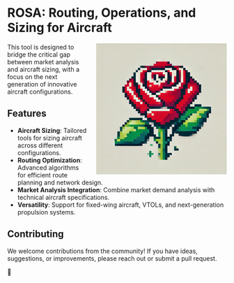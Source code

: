 # ROSA: Routing, Operations, and Sizing for Aircraft

<img src="rose.png" alt="ROSA Logo" width="300" height="300" align="right" style="margin-left: 20px;"/>

This tool is designed to bridge the critical gap between market analysis and aircraft sizing, with a focus on the next generation of innovative aircraft configurations.

## Features
- **Aircraft Sizing**: Tailored tools for sizing aircraft across different configurations.
- **Routing Optimization**: Advanced algorithms for efficient route planning and network design.
- **Market Analysis Integration**: Combine market demand analysis with technical aircraft specifications.
- **Versatility**: Support for fixed-wing aircraft, VTOLs, and next-generation propulsion systems.

## Contributing
We welcome contributions from the community! If you have ideas, suggestions, or improvements, please reach out or submit a pull request.

🌹
